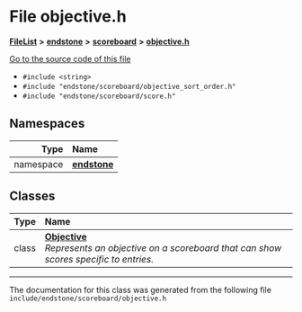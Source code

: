 

# File objective.h



[**FileList**](files.md) **>** [**endstone**](dir_6cf277b678674f97c7a2b6b3b2447b33.md) **>** [**scoreboard**](dir_19c52f9ea81a2cf7449c80dcee80d6f0.md) **>** [**objective.h**](objective_8h.md)

[Go to the source code of this file](objective_8h_source.md)



* `#include <string>`
* `#include "endstone/scoreboard/objective_sort_order.h"`
* `#include "endstone/scoreboard/score.h"`













## Namespaces

| Type | Name |
| ---: | :--- |
| namespace | [**endstone**](namespaceendstone.md) <br> |


## Classes

| Type | Name |
| ---: | :--- |
| class | [**Objective**](classendstone_1_1Objective.md) <br>_Represents an objective on a scoreboard that can show scores specific to entries._  |



















































------------------------------
The documentation for this class was generated from the following file `include/endstone/scoreboard/objective.h`

